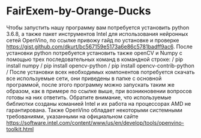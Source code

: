 # FairExem-by-Orange-Ducks
Чтобы запустить нашу программу вам потребуется установить python 3.6.8, а также пакет инструментов Intel для использования нейронных сетей OpenVino, по ссылке привожу гайд по установке и проверке https://gist.github.com/dkurt/bc567159e5173a6e86c5781badff9ac6. После установки python потребуется установить также openCV и Numpy с помощью трех последовательных команд в командной строке:
/  pip install numpy  /
  pip install opencv-python  /
  pip install opencv-contrib-python  /
После установки всех необходимых компонентов потребуется скачать все используемые сети, они приведены в папке с основной программой, после этого программу можно запускать таким же образом, как в примере по ссылке выше, при возникновении вопросов готовы на них ответить.
Обратите внимание, что используемые библиотки созданы команией Intel и их работа на процессорах AMD не гарантирована. Также OpenVino обладает некоторыми системными требованиями, указанными на официальном сайте https://software.intel.com/content/www/us/en/develop/tools/openvino-toolkit.html
